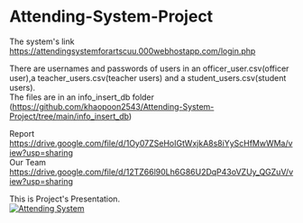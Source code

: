 # Attending-System-Project

The system's link https://attendingsystemforartscuu.000webhostapp.com/login.php  <br />

There are usernames and passwords of users in an officer_user.csv(officer user),a teacher_users.csv(teacher users) and a student_users.csv(student users).  <br />
The files are in an info_insert_db folder (https://github.com/khaopoon2543/Attending-System-Project/tree/main/info_insert_db)  <br />

Report https://drive.google.com/file/d/1Oy07ZSeHoIGtWxjkA8s8iYyScHfMwWMa/view?usp=sharing  <br />
Our Team https://drive.google.com/file/d/12TZ66l90Lh6G86U2DqP43oVZUy_QGZuV/view?usp=sharing  <br />

This is Project's Presentation.  <br />
[![Attending System](https://img.youtube.com/vi/kYd7jRZwj8A/0.jpg)](https://www.youtube.com/watch?v=kYd7jRZwj8A "Attending System")
